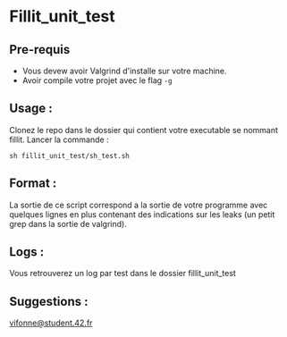 # Fillit_unit_test

## Pre-requis

- Vous devew avoir Valgrind d'installe sur votre machine.
- Avoir compile votre projet avec le flag ```-g```

## Usage :

Clonez le repo dans le dossier qui contient votre executable se nommant fillit.
Lancer la commande :
```
sh fillit_unit_test/sh_test.sh
```

## Format :

La sortie de ce script correspond a la sortie de votre programme avec quelques lignes en plus contenant des indications sur les leaks (un petit grep dans la sortie de valgrind).

## Logs :

Vous retrouverez un log par test dans le dossier fillit_unit_test

## Suggestions :

vifonne@student.42.fr
